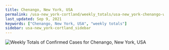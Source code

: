 ```yaml
---
title: Chenango, New York, USA
permalink: /usa-new_york-cortland/weekly_totals/usa-new_york-chenango-weekly_totals.html
last_updated: Sep 9, 2021
keywords: ["Chenango, New York, USA", "weekly totals"]
sidebar: usa-new_york-cortland_sidebar
---
```


![Weekly Totals of Confirmed Cases for Chenango, New York, USA](/covid_tracker/images/graphs/usa-new_york-chenango-weekly_totals_graph.png)
